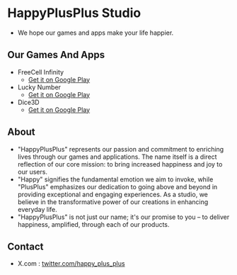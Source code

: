 # HappyPlusPlus Studio 
- We hope our games and apps make your life happier.
## Our Games And Apps  
- FreeCell Infinity
  - [Get it on Google Play](https://play.google.com/store/apps/details?id=com.freecell.infinity.classic.card.game.free)
- Lucky Number
  - [Get it on Google Play](https://play.google.com/store/apps/details?id=com.lucky.number.tool)
- Dice3D
  - [Get it on Google Play](https://play.google.com/store/apps/details?id=com.dice3d.real3ddice.dicehelper) 
## About  
- "HappyPlusPlus" represents our passion and commitment to enriching lives through our games and applications. The name itself is a direct reflection of our core mission: to bring increased happiness and joy to our users. 
- "Happy" signifies the fundamental emotion we aim to invoke, while "PlusPlus" emphasizes our dedication to going above and beyond in providing exceptional and engaging experiences. As a studio, we believe in the transformative power of our creations in enhancing everyday life. 
- "HappyPlusPlus" is not just our name; it's our promise to you – to deliver happiness, amplified, through each of our products.   
## Contact
- X.com : [twitter.com/happy_plus_plus](https://twitter.com/happy_plus_plus) 
